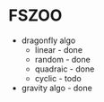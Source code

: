 # FSZOO
* dragonfly algo
  * linear - done
  * random - done
  * quadraic - done
  * cyclic - todo
* gravity algo - done
